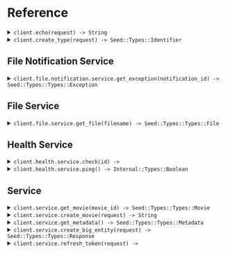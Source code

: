 # Reference
<details><summary><code>client.echo(request) -> String</code></summary>
<dl>
<dd>

#### 🔌 Usage

<dl>
<dd>

<dl>
<dd>

```ruby
client.create_type();
```
</dd>
</dl>
</dd>
</dl>

#### ⚙️ Parameters

<dl>
<dd>

<dl>
<dd>

**request:** `String` 
    
</dd>
</dl>
</dd>
</dl>


</dd>
</dl>
</details>

<details><summary><code>client.create_type(request) -> Seed::Types::Identifier</code></summary>
<dl>
<dd>

#### 🔌 Usage

<dl>
<dd>

<dl>
<dd>

```ruby
client.create_type();
```
</dd>
</dl>
</dd>
</dl>

#### ⚙️ Parameters

<dl>
<dd>

<dl>
<dd>

**request:** `Seed::Types::Type` 
    
</dd>
</dl>
</dd>
</dl>


</dd>
</dl>
</details>

## File Notification Service
<details><summary><code>client.file.notification.service.get_exception(notification_id) -> Seed::Types::Types::Exception</code></summary>
<dl>
<dd>

#### 🔌 Usage

<dl>
<dd>

<dl>
<dd>

```ruby
client.file.notification.service.get_exception();
```
</dd>
</dl>
</dd>
</dl>

#### ⚙️ Parameters

<dl>
<dd>

<dl>
<dd>

**notificationId:** `String` 
    
</dd>
</dl>
</dd>
</dl>


</dd>
</dl>
</details>

## File Service
<details><summary><code>client.file.service.get_file(filename) -> Seed::Types::Types::File</code></summary>
<dl>
<dd>

#### 📝 Description

<dl>
<dd>

<dl>
<dd>

This endpoint returns a file by its name.
</dd>
</dl>
</dd>
</dl>

#### 🔌 Usage

<dl>
<dd>

<dl>
<dd>

```ruby
client.file.service.get_file(
  filename: 'file.txt',
  xFileApiVersion: '0.0.2'
);
```
</dd>
</dl>
</dd>
</dl>

#### ⚙️ Parameters

<dl>
<dd>

<dl>
<dd>

**filename:** `String` — This is a filename
    
</dd>
</dl>
</dd>
</dl>


</dd>
</dl>
</details>

## Health Service
<details><summary><code>client.health.service.check(id) -> </code></summary>
<dl>
<dd>

#### 📝 Description

<dl>
<dd>

<dl>
<dd>

This endpoint checks the health of a resource.
</dd>
</dl>
</dd>
</dl>

#### 🔌 Usage

<dl>
<dd>

<dl>
<dd>

```ruby
client.health.service.check();
```
</dd>
</dl>
</dd>
</dl>

#### ⚙️ Parameters

<dl>
<dd>

<dl>
<dd>

**id:** `String` — The id to check
    
</dd>
</dl>
</dd>
</dl>


</dd>
</dl>
</details>

<details><summary><code>client.health.service.ping() -> Internal::Types::Boolean</code></summary>
<dl>
<dd>

#### 📝 Description

<dl>
<dd>

<dl>
<dd>

This endpoint checks the health of the service.
</dd>
</dl>
</dd>
</dl>

#### 🔌 Usage

<dl>
<dd>

<dl>
<dd>

```ruby
client.health.service.ping();
```
</dd>
</dl>
</dd>
</dl>


</dd>
</dl>
</details>

## Service
<details><summary><code>client.service.get_movie(movie_id) -> Seed::Types::Types::Movie</code></summary>
<dl>
<dd>

#### 🔌 Usage

<dl>
<dd>

<dl>
<dd>

```ruby
client.service.get_movie();
```
</dd>
</dl>
</dd>
</dl>

#### ⚙️ Parameters

<dl>
<dd>

<dl>
<dd>

**movieId:** `String` 
    
</dd>
</dl>
</dd>
</dl>


</dd>
</dl>
</details>

<details><summary><code>client.service.create_movie(request) -> String</code></summary>
<dl>
<dd>

#### 🔌 Usage

<dl>
<dd>

<dl>
<dd>

```ruby
client.service.create_movie({
  id: 'movie-c06a4ad7',
  prequel: 'movie-cv9b914f',
  title: 'The Boy and the Heron',
  from: 'Hayao Miyazaki',
  rating: 8,
  type: 'movie',
  tag: 'tag-wf9as23d',
  metadata: {},
  revenue: 1000000
});
```
</dd>
</dl>
</dd>
</dl>

#### ⚙️ Parameters

<dl>
<dd>

<dl>
<dd>

**request:** `Seed::Types::Types::Movie` 
    
</dd>
</dl>
</dd>
</dl>


</dd>
</dl>
</details>

<details><summary><code>client.service.get_metadata() -> Seed::Types::Types::Metadata</code></summary>
<dl>
<dd>

#### 🔌 Usage

<dl>
<dd>

<dl>
<dd>

```ruby
client.service.get_metadata(
  shallow: false,
  tag: ,
  xApiVersion: '0.0.1'
);
```
</dd>
</dl>
</dd>
</dl>

#### ⚙️ Parameters

<dl>
<dd>

<dl>
<dd>

**shallow:** `Internal::Types::Boolean` 
    
</dd>
</dl>

<dl>
<dd>

**tag:** `String` 
    
</dd>
</dl>

<dl>
<dd>

**xApiVersion:** `String` 
    
</dd>
</dl>
</dd>
</dl>


</dd>
</dl>
</details>

<details><summary><code>client.service.create_big_entity(request) -> Seed::Types::Types::Response</code></summary>
<dl>
<dd>

#### 🔌 Usage

<dl>
<dd>

<dl>
<dd>

```ruby
client.service.create_big_entity({
  extendedMovie: {
    cast: ['cast', 'cast'],
    id: 'id',
    prequel: 'prequel',
    title: 'title',
    from: 'from',
    rating: 1.1,
    type: 'movie',
    tag: 'tag',
    book: 'book',
    metadata: {},
    revenue: 1000000
  },
  entity: {
    name: 'name'
  },
  commonMetadata: {
    id: 'id',
    data: {
      data: 'data'
    },
    jsonString: 'jsonString'
  },
  migration: {
    name: 'name'
  },
  node: {
    name: 'name',
    nodes: [{
      name: 'name',
      nodes: [{
        name: 'name',
        nodes: [],
        trees: []
      }, {
        name: 'name',
        nodes: [],
        trees: []
      }],
      trees: [{
        nodes: []
      }, {
        nodes: []
      }]
    }, {
      name: 'name',
      nodes: [{
        name: 'name',
        nodes: [],
        trees: []
      }, {
        name: 'name',
        nodes: [],
        trees: []
      }],
      trees: [{
        nodes: []
      }, {
        nodes: []
      }]
    }],
    trees: [{
      nodes: [{
        name: 'name',
        nodes: [],
        trees: []
      }, {
        name: 'name',
        nodes: [],
        trees: []
      }]
    }, {
      nodes: [{
        name: 'name',
        nodes: [],
        trees: []
      }, {
        name: 'name',
        nodes: [],
        trees: []
      }]
    }]
  },
  directory: {
    name: 'name',
    files: [{
      name: 'name',
      contents: 'contents'
    }, {
      name: 'name',
      contents: 'contents'
    }],
    directories: [{
      name: 'name',
      files: [{
        name: 'name',
        contents: 'contents'
      }, {
        name: 'name',
        contents: 'contents'
      }],
      directories: [{
        name: 'name',
        files: [],
        directories: []
      }, {
        name: 'name',
        files: [],
        directories: []
      }]
    }, {
      name: 'name',
      files: [{
        name: 'name',
        contents: 'contents'
      }, {
        name: 'name',
        contents: 'contents'
      }],
      directories: [{
        name: 'name',
        files: [],
        directories: []
      }, {
        name: 'name',
        files: [],
        directories: []
      }]
    }]
  },
  moment: {
    id: 'd5e9c84f-c2b2-4bf4-b4b0-7ffd7a9ffc32',
    date: '2023-01-15',
    datetime: '2024-01-15T09:30:00Z'
  }
});
```
</dd>
</dl>
</dd>
</dl>

#### ⚙️ Parameters

<dl>
<dd>

<dl>
<dd>

**request:** `Seed::Types::Types::BigEntity` 
    
</dd>
</dl>
</dd>
</dl>


</dd>
</dl>
</details>

<details><summary><code>client.service.refresh_token(request) -> </code></summary>
<dl>
<dd>

#### 🔌 Usage

<dl>
<dd>

<dl>
<dd>

```ruby
client.service.refresh_token();
```
</dd>
</dl>
</dd>
</dl>

#### ⚙️ Parameters

<dl>
<dd>

<dl>
<dd>

**request:** `Seed::Types::Types::RefreshTokenRequest` 
    
</dd>
</dl>
</dd>
</dl>


</dd>
</dl>
</details>
